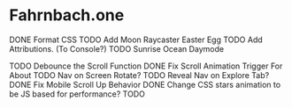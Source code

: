 # Fahrnbach.one
DONE Format CSS
TODO Add Moon Raycaster Easter Egg
TODO Add Attributions. (To Console?)
TODO Sunrise Ocean Daymode

TODO Debounce the Scroll Function
DONE Fix Scroll Animation Trigger For About
TODO Nav on Screen Rotate?
TODO Reveal Nav on Explore Tab?
DONE Fix Mobile Scroll Up Behavior
DONE Change CSS stars animation to be JS based for performance?
TODO